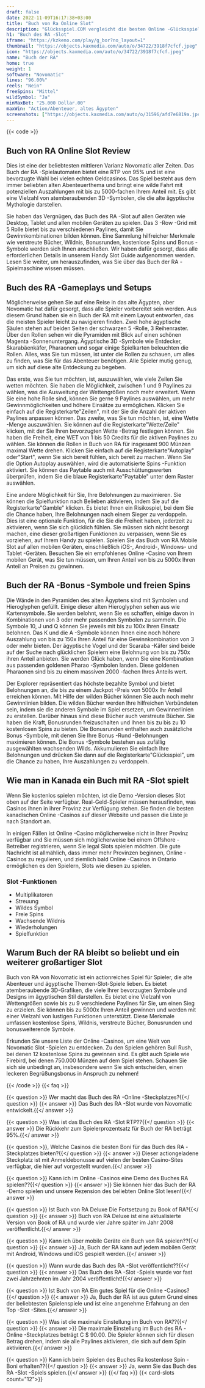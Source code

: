 ```yaml
---
draft: false
date: 2022-11-09T16:17:38+03:00
title: "Buch von Ra Online Slot"
description: "Glücksspiel.COM vergleicht die besten Online -Glücksspiel -Sites und -spiele der Kanada.  Unabhängige Produktbewertungen und exklusive Anmeldeangebote. Jetzt spielen!"
h1: "Buch des RA -Slot"
iframe: "https://kzkeno.com/play/g_bor?no_layout=1"
thumbnail: "https://objects.kaxmedia.com/auto/o/34722/3918f7cfcf.jpeg"
icon: "https://objects.kaxmedia.com/auto/o/34722/3918f7cfcf.jpeg"
name: "Buch der RA"
home: true
weight: 1
software: "Novomatic"
lines: "96.00%"
reels: "Nein"
freeSpins: "Mittel"
wildSymbol: "Ja"
minMaxBet: "25.000 Dollar.00"
maxWin: "Action/Abenteuer, altes Ägypten"
screenshots: ["https://objects.kaxmedia.com/auto/o/31596/afd7e6819a.jpeg"]
---
```


{{< code >}}<h2>Buch von RA Online Slot Review</h2><p>Dies ist eine der beliebtesten mittleren Varianz Novomatic aller Zeiten. Das Buch der RA -Spielautomaten bietet eine RTP von 95% und ist eine bevorzugte Wahl bei vielen echten Geldcasinos. Das Spiel besteht aus dem immer beliebten alten Abenteuerthema und bringt eine wilde Fahrt mit potenziellen Auszahlungen mit bis zu 5000-fachen Ihrem Anteil mit. Es gibt eine Vielzahl von atemberaubenden 3D -Symbolen, die die alte ägyptische Mythologie darstellen.</p><p>Sie haben das Vergnügen, das Buch des RA -Slot auf allen Geräten wie Desktop, Tablet und allen mobilen Geräten zu spielen. Das 3 -Row -Grid mit 5 Rolle bietet bis zu verschiedenen Paylines, damit Sie Gewinnkombinationen bilden können. Eine Sammlung hilfreicher Merkmale wie verstreute Bücher, Wildnis, Bonusrunden, kostenlose Spins und Bonus -Symbole werden sich Ihnen anschließen. Wir haben dafür gesorgt, dass alle erforderlichen Details in unserem Handy Slot Guide aufgenommen werden. Lesen Sie weiter, um herauszufinden, was Sie über das Buch der RA -Spielmaschine wissen müssen.</p><h2>Buch des RA -Gameplays und Setups</h2><p>Möglicherweise gehen Sie auf eine Reise in das alte Ägypten, aber Novomatic hat dafür gesorgt, dass alle Spieler vorbereitet sein werden. Aus diesem Grund haben sie ein Buch der RA mit einem Layout entworfen, das die meisten Spieler leicht zu navigieren finden. Zwei hohe ägyptische Säulen stehen auf beiden Seiten der schwarzen 5 -Rolle, 3 Reihenraster. Über den Rollen sehen wir die Pyramiden mit Blick auf einen schönen Magenta -Sonnenuntergang. Ägyptische 3D -Symbole wie Entdecker, Skarabäenkäfer, Pharaonen und sogar einige Spielkarten beleuchten die Rollen. Alles, was Sie tun müssen, ist unter die Rollen zu schauen, um alles zu finden, was Sie für das Abenteuer benötigen. Alle Spieler mutig genug, um sich auf diese alte Entdeckung zu begeben.</p><p>Das erste, was Sie tun möchten, ist, auszuwählen, wie viele Zeilen Sie wetten möchten. Sie haben die Möglichkeit, zwischen 1 und 9 Paylines zu wählen, was die Ausweitung der Wettengrößen noch mehr erweitert. Wenn Sie eine hohe Rolle sind, können Sie gerne 9 Paylines auswählen, um mehr Gewinnmöglichkeiten und höhere Einsätze zu ermöglichen. Klicken Sie einfach auf die Registerkarte"Zeilen", mit der Sie die Anzahl der aktiven Paylines anpassen können. Das zweite, was Sie tun möchten, ist, eine Wette -Menge auszuwählen. Sie können auf die Registerkarte"Wette/Zeile" klicken, mit der Sie Ihren bevorzugten Wette -Betrag festlegen können. Sie haben die Freiheit, eine WET von 1 bis 50 Credits für die aktiven Paylines zu wählen. Sie können die Rollen in Buch von RA für insgesamt 900 Münzen maximal Wette drehen. Klicken Sie einfach auf die Registerkarte"Áutoplay" oder"Start", wenn Sie sich bereit fühlen, sich bereit zu machen. Wenn Sie die Option Autoplay auswählen, wird die automatisierte Spins -Funktion aktiviert. Sie können das Paytable auch mit Ausschüttungswerten überprüfen, indem Sie die blaue Registerkarte"Paytable" unter dem Raster auswählen.</p><p>Eine andere Möglichkeit für Sie, Ihre Belohnungen zu maximieren. Sie können die Spielfunktion nach Belieben aktivieren, indem Sie auf die Registerkarte"Gamble" klicken. Es bietet Ihnen ein Risikospiel, bei dem Sie die Chance haben, Ihre Belohnungen nach einem Sieger zu verdoppeln. Dies ist eine optionale Funktion, für die Sie die Freiheit haben, jederzeit zu aktivieren, wenn Sie sich glücklich fühlen. Sie müssen sich nicht besorgt machen, eine dieser großartigen Funktionen zu verpassen, wenn Sie es vorziehen, auf Ihrem Handy zu spielen. Spielen Sie das Buch von RA Mobile Slot auf allen mobilen Geräten, einschließlich iOS-, Android-, Windows- und Tablet -Geräten. Besuchen Sie ein empfohlenes Online -Casino von Ihrem mobilen Gerät, was Sie tun müssen, um Ihren Anteil von bis zu 5000x Ihren Anteil an Preisen zu gewinnen.</p><h2>Buch der RA -Bonus -Symbole und freien Spins</h2><p>Die Wände in den Pyramiden des alten Ägyptens sind mit Symbolen und Hieroglyphen gefüllt. Einige dieser alten Hieroglyphen sehen aus wie Kartensymbole. Sie werden belohnt, wenn Sie es schaffen, einige davon in Kombinationen von 3 oder mehr passenden Symbolen zu sammeln. Die Symbole 10, J und Q können Sie jeweils mit bis zu 100x Ihren Einsatz belohnen. Das K und die A -Symbole können Ihnen eine noch höhere Auszahlung von bis zu 150x Ihren Anteil für eine Gewinnkombination von 3 oder mehr bieten. Der ägyptische Vogel und der Scaraba -Käfer sind beide auf der Suche nach glücklichen Spielern eine Belohnung von bis zu 750x ihren Anteil anbieten. Sie werden Glück haben, wenn Sie eine Kombination aus passenden goldenen Pharao -Symbolen landen. Diese goldenen Pharaonen sind bis zu einem massiven 2000 -fachen Ihres Anteils wert.</p><p>Der Explorer repräsentiert das höchste bezahlte Symbol und bietet Belohnungen an, die bis zu einem Jackpot -Preis von 5000x Ihr Anteil erreichen können. Mit Hilfe der wilden Bücher können Sie auch noch mehr Gewinnlinien bilden. Die wilden Bücher werden Ihre hilfreichen Verbündeten sein, indem sie die anderen Symbole im Spiel ersetzen, um Gewinnerlinien zu erstellen. Darüber hinaus sind diese Bücher auch verstreute Bücher. Sie haben die Kraft, Bonusrunden freizuschalten und Ihnen bis zu bis zu 10 kostenlosen Spins zu bieten. Die Bonusrunden enthalten auch zusätzliche Bonus -Symbole, mit denen Sie Ihre Bonus -Rund -Belohnungen maximieren können. Die Bonus -Symbole bestehen aus zufällig ausgewählten wachsenden Wilds. Akkumulieren Sie einfach Ihre Belohnungen und drücken Sie dann auf die Registerkarte"Glücksspiel", um die Chance zu haben, Ihre Auszahlungen zu verdoppeln.</p><h2>Wie man in Kanada ein Buch mit RA -Slot spielt</h2><p>Wenn Sie kostenlos spielen möchten, ist die Demo -Version dieses Slot oben auf der Seite verfügbar. Real-Geld-Spieler müssen herausfinden, was Casinos ihnen in ihrer Provinz zur Verfügung stehen. Sie finden die besten kanadischen Online -Casinos auf dieser Website und passen die Liste je nach Standort an.</p><p>In einigen Fällen ist Online -Casino möglicherweise nicht in Ihrer Provinz verfügbar und Sie müssen sich möglicherweise bei einem Offshore -Betreiber registrieren, wenn Sie legal Slots spielen möchten. Die gute Nachricht ist allmählich, dass immer mehr Provinzen beginnen, Online -Casinos zu regulieren, und ziemlich bald Online -Casinos in Ontario ermöglichen es den Spielern, Slots wie diesen zu spielen.</p><h3>
Slot -Funktionen</h3><ul>
<li></span>
Multiplikatoren</li>
<li></span>
Streuung</li>
<li></span>
Wildes Symbol</li>
<li></span>
Freie Spins</li>
<li></span>
Wachsende Wildnis</li>
<li></span>
Wiederholungen</li>
<li></span>
Spielfunktion</li></ul><h2>Warum Buch der RA bleibt so beliebt und ein weiterer großartiger Slot</h2><p>Buch von RA von Novomatic ist ein actionreiches Spiel für Spieler, die alte Abenteuer und ägyptische Themen-Slot-Spiele lieben. Es bietet atemberaubende 3D-Grafiken, die viele Ihrer bevorzugten Symbole und Designs im ägyptischen Stil darstellen. Es bietet eine Vielzahl von Wettengrößen sowie bis zu 9 verschiedene Paylines für Sie, um einen Sieg zu erzielen. Sie können bis zu 5000x Ihren Anteil gewinnen und werden mit einer Vielzahl von lustigen Funktionen unterstützt. Diese Merkmale umfassen kostenlose Spins, Wildnis, verstreute Bücher, Bonusrunden und bonusweiterende Symbole.</p><p>Erkunden Sie unsere Liste der Online -Casinos, um eine Welt von Novomatic Slot -Spielen zu entdecken. Zu den Spielen gehören Bull Rush, bei denen 12 kostenlose Spins zu gewinnen sind. Es gibt auch Spiele wie Firebird, bei denen 750.000 Münzen auf dem Spiel stehen. Schauen Sie sich sie unbedingt an, insbesondere wenn Sie sich entscheiden, einen leckeren Begrüßungsbonus in Anspruch zu nehmen!</p>
{{< /code >}}
{{< faq >}}

{{< question >}} Wer macht das Buch des RA -Online -Steckplatzes?{{</ question >}}
{{< answer >}} Das Buch des RA -Slot wurde von Novomatic entwickelt.{{</ answer >}}

{{< question >}} Was ist das Buch des RA -Slot RTP??{{</ question >}}
{{< answer >}} Die Rückkehr zum Spielerprozentsatz für Buch der RA beträgt 95%.{{</ answer >}}

{{< question >}}, Welche Casinos die besten Boni für das Buch des RA -Steckplatzes bieten?{{</ question >}}
{{< answer >}} Dieser actiongeladene Steckplatz ist mit Anmeldebonusse auf vielen der besten Casino-Sites verfügbar, die hier auf vorgestellt wurden.{{</ answer >}}

{{< question >}} Kann ich im Online -Casinos eine Demo des Buches RA spielen??{{</ question >}}
{{< answer >}} Sie können hier das Buch der RA -Demo spielen und unsere Rezension des beliebten Online Slot lesen!{{</ answer >}}

{{< question >}} Ist Buch von RA Deluxe Die Fortsetzung zu Book of RA?{{</ question >}}
{{< answer >}} Buch von RA Deluxe ist eine aktualisierte Version von Book of RA und wurde vier Jahre später im Jahr 2008 veröffentlicht.{{</ answer >}}

{{< question >}} Kann ich über mobile Geräte ein Buch von RA spielen??{{</ question >}}
{{< answer >}} Ja, Buch der RA kann auf jedem mobilen Gerät mit Android, Windows und iOS gespielt werden.{{</ answer >}}

{{< question >}} Wann wurde das Buch des RA -Slot veröffentlicht??{{</ question >}}
{{< answer >}} Das Buch des RA -Slot -Spiels wurde vor fast zwei Jahrzehnten im Jahr 2004 veröffentlicht!{{</ answer >}}

{{< question >}} Ist Buch von RA Ein gutes Spiel für die Online -Casinos?{{</ question >}}
{{< answer >}} Ja, Buch der RA ist aus gutem Grund eines der beliebtesten Spielenspiele und ist eine angenehme Erfahrung an den Top -Slot -Sites.{{</ answer >}}

{{< question >}} Was ist die maximale Einstellung im Buch von RA??{{</ question >}}
{{< answer >}} Die maximale Einstellung im Buch des RA -Online -Steckplatzes beträgt C $ 90.00. Die Spieler können sich für diesen Betrag drehen, indem sie alle Paylines aktivieren, die sich auf dem Spin aktivieren.{{</ answer >}}

{{< question >}} Kann ich beim Spielen des Buches Ra kostenlose Spin -Boni erhalten??{{</ question >}}
{{< answer >}} Ja, wenn Sie das Buch des RA -Slot -Spiels spielen.{{</ answer >}}
{{</ faq >}}
{{< card-slots count="12">}}